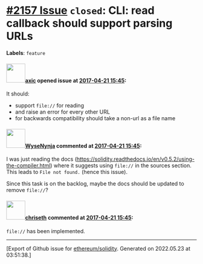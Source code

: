 # [\#2157 Issue](https://github.com/ethereum/solidity/issues/2157) `closed`: CLI: read callback should support parsing URLs
**Labels**: `feature`


#### <img src="https://avatars.githubusercontent.com/u/20340?v=4" width="50">[axic](https://github.com/axic) opened issue at [2017-04-21 15:45](https://github.com/ethereum/solidity/issues/2157):

It should:
- support `file://` for reading
- and raise an error for every other URL
- for backwards compatibility should take a non-url as a file name

#### <img src="https://avatars.githubusercontent.com/u/624221?v=4" width="50">[WyseNynja](https://github.com/WyseNynja) commented at [2017-04-21 15:45](https://github.com/ethereum/solidity/issues/2157#issuecomment-452024785):

I was just reading the docs (https://solidity.readthedocs.io/en/v0.5.2/using-the-compiler.html) where it suggests using `file://` in the sources section. This leads to `File not found.` (hence this issue). 

Since this task is on the backlog, maybe the docs should be updated to remove `file://`?

#### <img src="https://avatars.githubusercontent.com/u/9073706?v=4" width="50">[chriseth](https://github.com/chriseth) commented at [2017-04-21 15:45](https://github.com/ethereum/solidity/issues/2157#issuecomment-627506639):

`file://` has been implemented.


-------------------------------------------------------------------------------



[Export of Github issue for [ethereum/solidity](https://github.com/ethereum/solidity). Generated on 2022.05.23 at 03:51:38.]
